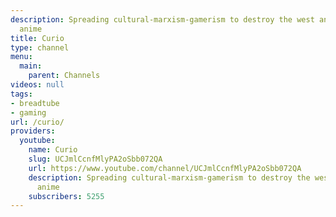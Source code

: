 ```yaml
---
description: Spreading cultural-marxism-gamerism to destroy the west and socialise
  anime
title: Curio
type: channel
menu:
  main:
    parent: Channels
videos: null
tags:
- breadtube
- gaming
url: /curio/
providers:
  youtube:
    name: Curio
    slug: UCJmlCcnfMlyPA2oSbb072QA
    url: https://www.youtube.com/channel/UCJmlCcnfMlyPA2oSbb072QA
    description: Spreading cultural-marxism-gamerism to destroy the west and socialise
      anime
    subscribers: 5255
---
```

